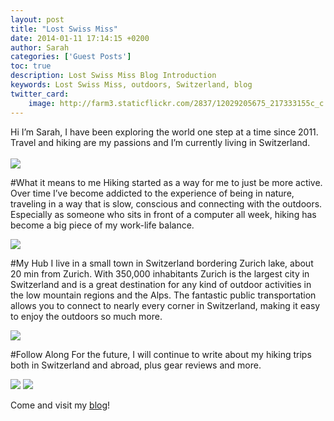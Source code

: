 ```yaml
---
layout: post
title: "Lost Swiss Miss"
date: 2014-01-11 17:14:15 +0200
author: Sarah
categories: ['Guest Posts']
toc: true
description: Lost Swiss Miss Blog Introduction
keywords: Lost Swiss Miss, outdoors, Switzerland, blog
twitter_card:
    image: http://farm3.staticflickr.com/2837/12029205675_217333155c_c.jpg
---
```

Hi I’m Sarah, I have been exploring the world one step at a time since 2011. Travel and hiking are my passions and I’m currently living in Switzerland.<br><br>
<img src="http://farm4.staticflickr.com/3823/11888426963_f9e2b3ffd0_c.jpg"><!--more--><br>

#What it means to me
Hiking started as a way for me to just be more active. Over time I’ve become addicted to the experience of being in nature, traveling in a way that is slow, conscious and connecting with the outdoors. Especially as someone who sits in front of a computer all week, hiking has become a big piece of my work-life balance.

<img src="http://farm6.staticflickr.com/5510/11888427323_6f3a508cb3_c.jpg">

#My Hub
I live in a small town in Switzerland bordering Zurich lake, about 20 min from Zurich. With 350,000 inhabitants Zurich is the largest city in Switzerland and is a great destination for any kind of outdoor activities in the low mountain regions and the Alps. The fantastic public transportation allows you to connect to nearly every corner in Switzerland, making it easy to enjoy the outdoors so much more.

<img src="http://farm6.staticflickr.com/5472/11888981676_2f06de992e_c.jpg">

#Follow Along
For the future, I will continue to write about my hiking trips both in Switzerland and abroad, plus gear reviews and more.

<img src="http://farm6.staticflickr.com/5516/11888156875_c1f41c16e3_c.jpg">

<img src="http://farm3.staticflickr.com/2867/11888156725_1dff91991b_c.jpg">

Come and visit my <a href="http://www.lostswissmiss.com" target="_blank">blog</a>!